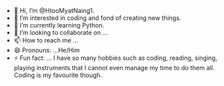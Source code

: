 - 👋 Hi, I’m @HtooMyatNaing1.
- 👀 I’m interested in coding and fond of creating new things.
- 🌱 I’m currently learning Python.
- 💞️ I’m looking to collaborate on ...
- 📫 How to reach me ...
- 😄 Pronouns: ...He/Him
- ⚡ Fun fact: ... I have so many hobbies such as coding, reading, singing, playing instruments that I cannot even manage my time to do them all. Coding is my favourite though.

<!---
HtooMyatNaing1/HtooMyatNaing1 is a ✨ special ✨ repository because its `README.md` (this file) appears on your GitHub profile.
You can click the Preview link to take a look at your changes.
--->
